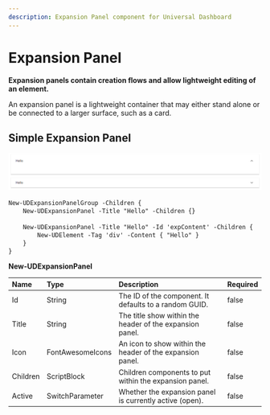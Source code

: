 ```yaml
---
description: Expansion Panel component for Universal Dashboard
---
```


# Expansion Panel

**Expansion panels contain creation flows and allow lightweight editing of an element.**

An expansion panel is a lightweight container that may either stand alone or be connected to a larger surface, such as a card.

## Simple Expansion Panel

![](../../../../.gitbook/assets/image%20%2878%29.png)

```text
New-UDExpansionPanelGroup -Children {
    New-UDExpansionPanel -Title "Hello" -Children {}

    New-UDExpansionPanel -Title "Hello" -Id 'expContent' -Children {
        New-UDElement -Tag 'div' -Content { "Hello" }
    }
}
```

**New-UDExpansionPanel**

| Name | Type | Description | Required |
| :--- | :--- | :--- | :--- |
| Id | String | The ID of the component. It defaults to a random GUID. | false |
| Title | String | The title show within the header of the expansion panel. | false |
| Icon | FontAwesomeIcons | An icon to show within the header of the expansion panel. | false |
| Children | ScriptBlock | Children components to put within the expansion panel. | false |
| Active | SwitchParameter | Whether the expansion panel is currently active \(open\). | false |

